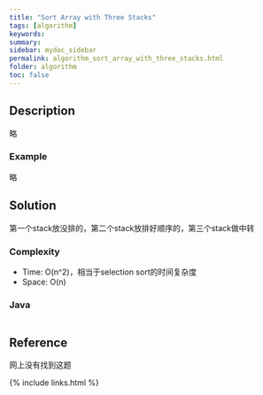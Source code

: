 ```yaml
---
title: "Sort Array with Three Stacks"
tags: [algorithm]
keywords:
summary:
sidebar: mydoc_sidebar
permalink: algorithm_sort_array_with_three_stacks.html
folder: algorithm
toc: false
---
```


## Description
略

### Example
略

## Solution
第一个stack放没排的，第二个stack放排好顺序的，第三个stack做中转

### Complexity
* Time: O(n^2)，相当于selection sort的时间复杂度
* Space: O(n)

### Java
```java

```

## Reference
网上没有找到这题

{% include links.html %}
